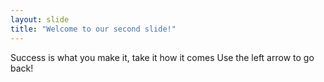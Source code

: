 ```yaml
---
layout: slide
title: "Welcome to our second slide!"
---
```

Success is what you make it, take it how it comes
Use the left arrow to go back!
